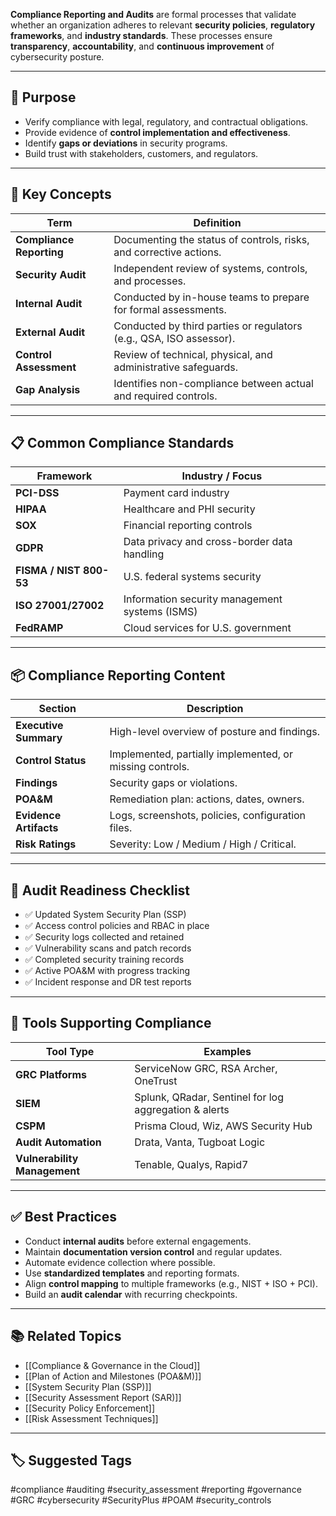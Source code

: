 **Compliance Reporting and Audits** are formal processes that validate whether an organization adheres to relevant **security policies**, **regulatory frameworks**, and **industry standards**. These processes ensure **transparency**, **accountability**, and **continuous improvement** of cybersecurity posture.

---

## 🎯 Purpose

- Verify compliance with legal, regulatory, and contractual obligations.
- Provide evidence of **control implementation and effectiveness**.
- Identify **gaps or deviations** in security programs.
- Build trust with stakeholders, customers, and regulators.

---

## 🧱 Key Concepts

| Term                    | Definition                                                                 |
|-------------------------|-----------------------------------------------------------------------------|
| **Compliance Reporting** | Documenting the status of controls, risks, and corrective actions.         |
| **Security Audit**       | Independent review of systems, controls, and processes.                    |
| **Internal Audit**       | Conducted by in-house teams to prepare for formal assessments.             |
| **External Audit**       | Conducted by third parties or regulators (e.g., QSA, ISO assessor).         |
| **Control Assessment**   | Review of technical, physical, and administrative safeguards.              |
| **Gap Analysis**         | Identifies non-compliance between actual and required controls.            |

---

## 📋 Common Compliance Standards

| Framework          | Industry / Focus                                 |
|--------------------|---------------------------------------------------|
| **PCI-DSS**         | Payment card industry                            |
| **HIPAA**           | Healthcare and PHI security                      |
| **SOX**             | Financial reporting controls                      |
| **GDPR**            | Data privacy and cross-border data handling      |
| **FISMA / NIST 800-53** | U.S. federal systems security                 |
| **ISO 27001/27002** | Information security management systems (ISMS)   |
| **FedRAMP**         | Cloud services for U.S. government                |

---

## 📦 Compliance Reporting Content

| Section                     | Description                                                                 |
|-----------------------------|-----------------------------------------------------------------------------|
| **Executive Summary**        | High-level overview of posture and findings.                                |
| **Control Status**           | Implemented, partially implemented, or missing controls.                    |
| **Findings**                 | Security gaps or violations.                                               |
| **POA&M**                    | Remediation plan: actions, dates, owners.                                   |
| **Evidence Artifacts**       | Logs, screenshots, policies, configuration files.                          |
| **Risk Ratings**             | Severity: Low / Medium / High / Critical.                                   |

---

## 🧰 Audit Readiness Checklist

- ✅ Updated System Security Plan (SSP)  
- ✅ Access control policies and RBAC in place  
- ✅ Security logs collected and retained  
- ✅ Vulnerability scans and patch records  
- ✅ Completed security training records  
- ✅ Active POA&M with progress tracking  
- ✅ Incident response and DR test reports  

---

## 🔧 Tools Supporting Compliance

| Tool Type        | Examples                                                 |
|------------------|----------------------------------------------------------|
| **GRC Platforms** | ServiceNow GRC, RSA Archer, OneTrust                     |
| **SIEM**          | Splunk, QRadar, Sentinel for log aggregation & alerts   |
| **CSPM**          | Prisma Cloud, Wiz, AWS Security Hub                      |
| **Audit Automation** | Drata, Vanta, Tugboat Logic                           |
| **Vulnerability Management** | Tenable, Qualys, Rapid7                          |

---

## ✅ Best Practices

- Conduct **internal audits** before external engagements.
- Maintain **documentation version control** and regular updates.
- Automate evidence collection where possible.
- Use **standardized templates** and reporting formats.
- Align **control mapping** to multiple frameworks (e.g., NIST + ISO + PCI).
- Build an **audit calendar** with recurring checkpoints.

---

## 📚 Related Topics

- [[Compliance & Governance in the Cloud]]
- [[Plan of Action and Milestones (POA&M)]]
- [[System Security Plan (SSP)]]
- [[Security Assessment Report (SAR)]]
- [[Security Policy Enforcement]]
- [[Risk Assessment Techniques]]

---

## 🏷 Suggested Tags

#compliance #auditing #security_assessment #reporting #governance #GRC #cybersecurity #SecurityPlus #POAM #security_controls
